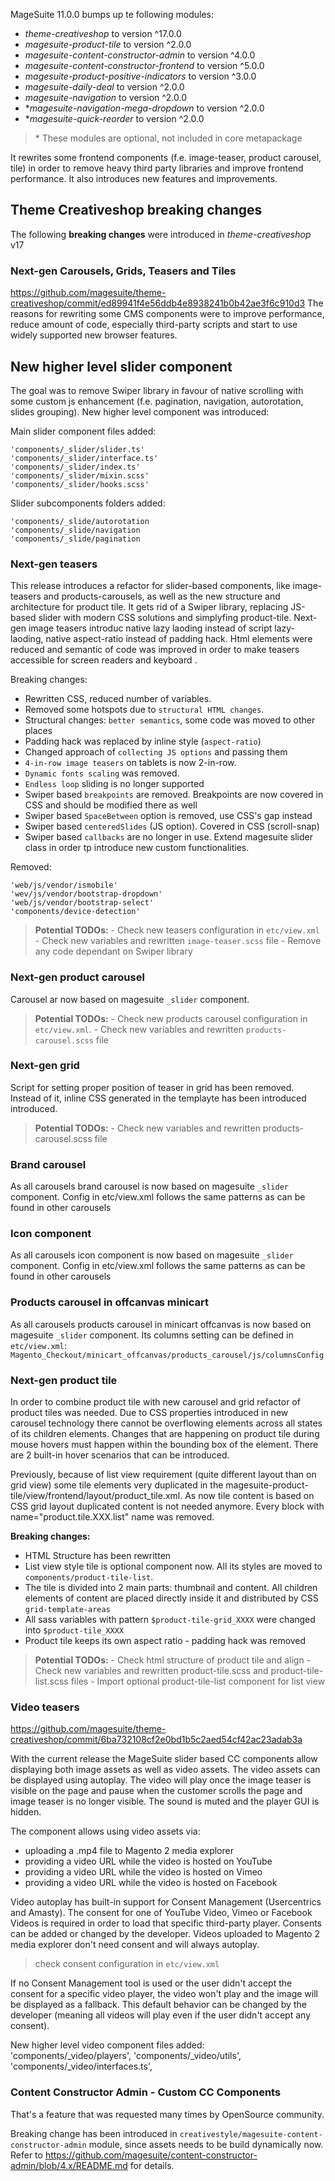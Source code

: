 MageSuite 11.0.0 bumps up te following modules:
* *theme-creativeshop* to version ^17.0.0
* *magesuite-product-tile* to version ^2.0.0
* *magesuite-content-constructor-admin* to version ^4.0.0
* *magesuite-content-constructor-frontend* to version ^5.0.0
* *magesuite-product-positive-indicators* to version ^3.0.0
* *magesuite-daily-deal* to version ^2.0.0
* *magesuite-navigation* to version ^2.0.0
* **magesuite-navigation-mega-dropdown* to version ^2.0.0
* **magesuite-quick-reorder* to version ^2.0.0

> \* These modules are optional, not included in core metapackage

It rewrites some frontend components (f.e. image-teaser, product carousel, tile) in order to remove heavy third party libraries and improve frontend performance. 
It also introduces new features and improvements.

## **Theme Creativeshop breaking changes**

The following **breaking changes** were introduced in *theme-creativeshop* v17

### Next-gen Carousels, Grids, Teasers and Tiles
https://github.com/magesuite/theme-creativeshop/commit/ed89941f4e56ddb4e8938241b0b42ae3f6c910d3
The reasons for rewriting some CMS components were to improve performance, reduce amount of code, especially third-party scripts and start to use widely supported new browser features.

## New higher level slider component
The goal was to remove Swiper library in favour of native scrolling with some custom js enhancement (f.e. pagination, navigation, autorotation, slides grouping). New higher level component was introduced:

Main slider component files added: 
```
'components/_slider/slider.ts'
'components/_slider/interface.ts'
'components/_slider/index.ts'
'components/_slider/mixin.scss'
'components/_slider/hooks.scss'
```

Slider subcomponents folders added: 
```
'components/_slide/autorotation
'components/_slide/navigation
'components/_slide/pagination
```
### Next-gen teasers
This release introduces a refactor for slider-based components, like image-teasers and products-carousels, as well as the new structure and architecture for product tile. It gets rid of a Swiper library, replacing JS-based slider with modern CSS solutions and simplyfing product-tile. Next-gen image teasers introduc native lazy laoding instead of script lazy-laoding, native aspect-ratio instead of padding hack. Html elements were reduced and semantic of code was improved in order to make teasers accessible for screen readers and keyboard .

Breaking changes:
* Rewritten CSS, reduced number of variables.
* Removed some hotspots due to `structural HTML changes`.
* Structural changes: `better semantics`, some code was moved to other places
* Padding hack was replaced by inline style (`aspect-ratio`)
* Changed approach of `collecting JS options` and passing them
* `4-in-row image teasers` on tablets is now 2-in-row.
* `Dynamic fonts scaling` was removed.
* `Endless loop` sliding is no longer supported
* Swiper based `breakpoints` are removed. Breakpoints are now covered in CSS and should be modified there as well
* Swiper based `SpaceBetween` option is removed, use CSS's gap instead
* Swiper based `centeredSlides` (JS option). Covered in CSS (scroll-snap)
* Swiper based `callbacks` are no longer in use. Extend magesuite slider class in order tp introduce new custom functionalities.

Removed: 
```
'web/js/vendor/ismobile'
'wev/js/vendor/bootstrap-dropdown'
'web/js/vendor/bootstrap-select'
'components/device-detection'
```

> **Potential TODOs:**
> \- Check new teasers configuration in `etc/view.xml` 
> \- Check new variables and rewritten `image-teaser.scss` file
> \- Remove any code dependant on Swiper library

### Next-gen product carousel

Carousel ar now based on magesuite `_slider` component.

> **Potential TODOs:**
> \- Check new products carousel configuration in `etc/view.xml`. 
> \- Check new variables and rewritten `products-carousel.scss` file 

### Next-gen grid
Script for setting proper position of teaser in grid has been removed. Instead of it, inline CSS generated in the templayte has been introduced introduced.

> **Potential TODOs:**
> \- Check new variables and rewritten products-carousel.scss file 

### Brand carousel
As all carousels brand carousel is now based on magesuite `_slider` component. Config in etc/view.xml follows the same patterns as can be found in other carousels

### Icon component
As all carousels icon component is now based on magesuite `_slider` component. Config in etc/view.xml follows the same patterns as can be found in other carousels

### Products carousel in offcanvas minicart
As all carousels products carousel in minicart offcanvas is now based on magesuite `_slider` component. Its columns setting can be defined in `etc/view.xml`: `Magento_Checkout/minicart_offcanvas/products_carousel/js/columnsConfig`

### Next-gen product tile
In order to combine product tile with new carousel and grid refactor of product tiles was needed. Due to CSS properties introduced in new carousel technology there cannot be overflowing elements across all states of its children elements. Changes that are happening on product tile during mouse hovers must happen within the bounding box of the element. There are 2 built-in hover scenarios that can be introduced.

Previously, because of list view requirement (quite different layout than on grid view) some tile elements very duplicated in the magesuite-product-tile/view/frontend/layout/product_tile.xml. As now tile content is based on CSS grid layout duplicated content is not needed anymore. Every block with name="product.tile.XXX.list" name was removed.

**Breaking changes:**
* HTML Structure has been rewritten
* List view style tile is optional component now. All its styles are moved to `components/product-tile-list`.
* The tile is divided into 2 main parts: thumbnail and content. All children elements of content are placed directly inside it and distributed by CSS `grid-template-areas`
* All sass variables with pattern `$product-tile-grid_XXXX` were changed into `$product-tile_XXXX`
* Product tile keeps its own aspect ratio - padding hack was removed

> **Potential TODOs:**
> \- Check html structure of product tile and align
> \- Check new variables and rewritten product-tile.scss and product-tile-list.scss files
> \- Import optional product-tile-list component for list view

### Video teasers
https://github.com/magesuite/theme-creativeshop/commit/6ba732108cf2e0bd1b5c2aed54cf42ac23adab3a

With the current release the MageSuite slider based CC components allow displaying both image assets as well as video assets. The video assets can be displayed using autoplay. The video will play once the image teaser is visible on the page and pause when the customer scrolls the page and image teaser is no longer visible. The sound is muted and the player GUI is hidden.

The component allows using video assets via:
- uploading a .mp4 file to Magento 2 media explorer 
- providing a video URL while the video is hosted on YouTube
- providing a video URL while the video is hosted on Vimeo 
- providing a video URL while the video is hosted on Facebook

Video autoplay has built-in support for Consent Management (Usercentrics and Amasty). The consent for one of YouTube Video, Vimeo or Facebook Videos is required in order to load that specific third-party player. Consents can be added or changed by the developer. Videos uploaded to Magento 2 media explorer don't need consent and will always autoplay.

> check consent configuration in `etc/view.xml`

If no Consent Management tool is used or the user didn't accept the consent for a specific video player, the video won't play and the image will be displayed as a fallback. This default behavior can be changed by the developer (meaning all videos will play even if the user didn't accept any consent).

New higher level video component files added: 
'components/_video/players',
'components/_video/utils',
'components/_video/interfaces.ts',

### Content Constructor Admin - Custom CC Components
That's a feature that was requested many times by OpenSource community.

Breaking change has been introduced in `creativestyle/magesuite-content-constructor-admin` module, since assets needs to be build dynamically now.
Refer to https://github.com/magesuite/content-constructor-admin/blob/4.x/README.md for details.